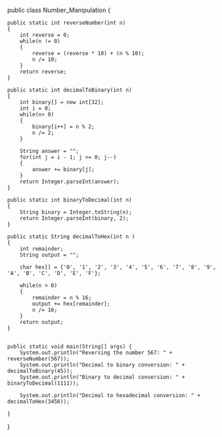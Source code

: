 
public class Number_Manipulation {

	public static int reverseNumber(int n)
	{
		int reverse = 0;
		while(n != 0)
		{
			reverse = (reverse * 10) + (n % 10);
			n /= 10;
		}
		return reverse;
	}
	
	public static int decimalToBinary(int n)
	{
		int binary[] = new int[32];
		int i = 0;
		while(n> 0)
		{
			binary[i++] = n % 2;
			n /= 2;
		}
		
		String answer = "";
		for(int j = i - 1; j >= 0; j--)
		{
			answer += binary[j];
		}
		return Integer.parseInt(answer);
	}
	
	public static int binaryToDecimal(int n)
	{
		String binary = Integer.toString(n);
		return Integer.parseInt(binary, 2);
	}
	
	public static String decimalToHex(int n )
	{
		int remainder;
		String output = "";
		
		char hex[] = {'0', '1', '2', '3', '4', '5', '6', '7', '8', '9', 'A', 'B', 'C', 'D', 'E', 'F'};
		
		while(n > 0)
		{
			remainder = n % 16;
			output += hex[remainder];
			n /= 16;
		}
		return output;
	}

	
	public static void main(String[] args) {
		System.out.println("Reversing the number 567: " + reverseNumber(567));
		System.out.println("Decimal to binary conversion: " + decimalToBinary(45));
		System.out.println("Binary to decimal conversion: " + binaryToDecimal(1111));
		
		System.out.println("Decimal to hexadecimal conversion: " + decimalToHex(3456));
		
	}
}
